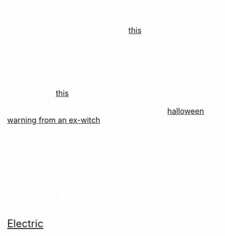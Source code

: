 <font color="white">


# Halloween

<font size="4">


Just last night i had came across [this](https://www.youtube.com/watch?v=m4eNSbCQ9M0) talking about the history of halloween and how it had become a holiday. and within the video linked above i had been reminded that it's a holiday that celebrates the dead, i believe i had already knew this but never realized how bad it was and within the video it talks about the dark history behind it. Please go watch the video to be aware of it. Then after that i had came across [this](https://youtu.be/6usUzhTENiA) video as well that discussed it the incase you wanna watch it and sense i was already watching video's of the sort i had also come across a [halloween warning from an ex-witch](https://youtu.be/PFAxuDApKD0) covering even more about the "holiday" 

becareful guys, be safe, god bless Amen!

- 2 Thessalonians 3:3






# Writer & Credit

<font size="5">
<a href="../../../../index.html">Electric</a> <font size="3">(all socials are on bottom bar)</font>
</font>

</font>




</font>

<br>

